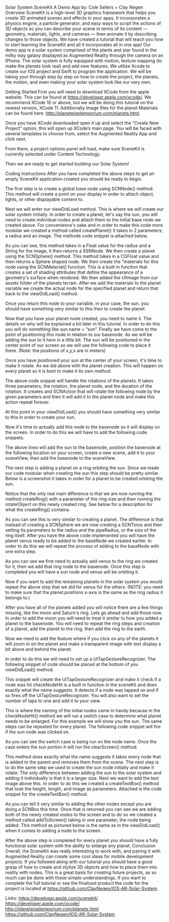 Solar System SceneKit
A Demo App by: Cole Sellers + Clay Negen
Overview
SceneKit is a high-level 3D graphics framework that helps you create 3D animated scenes and effects in your apps. It incorporates a physics engine, a particle generator, and easy ways to script the actions of 3D objects so you can describe your scene in terms of its content — geometry, materials, lights, and cameras — then animate it by describing changes to those objects. We have created a tutorial that will teach you how to start learning the SceneKit and all it incorporates all in one app! Our demo app is a solar system comprised of the plants and star found in the milky way galaxy displayed as Augmented Reality through the camera on an IPhone. The solar system is fully equipped with motion, texture mapping (to make the planets look real) and add new features. We utilize Xcode to create our IOS project and Swift to program the application. We will be taking your through step by step on how to create the project, the planets, the motion, and even making your solar system look like our very own.

 

Getting Started
First you will need to download XCode from the apple website. This can be found at https://developer.apple.com/xcode/. We recommend XCode 10 or above, but we will be doing this tutorial on the newest version, XCode 11. Additionally image files for the planet Materials can be found here: http://planetpixelemporium.com/planets.html. 

Once you have XCode downloaded open it up and select the “Create New Project” option, this will open up XCode’s main page. You will be faced with several templates to choose from, select the Augmented Reality App and click next.



















From there, a project options panel will load, make sure SceneKit is currently selected under Content Technology. 


Then we are ready to get started building our Solar System!



Coding Instructions
After you have completed the above steps to get an empty SceneKit application created you should be ready to begin. 

The first step is to create a global base node using SCNNode() method. This method will create a point on your display in order to attach object, lights, or other displayable content to. 



Next we will enter our viewDidLoad method. This is where we will create our solar system initially. In order to create a planet, let's say the sun, you will need to create individual nodes and attach them to the initial base node we created above. For convenience's sake and in order to make this code more modular we created a method called createPlanet() it takes in 2 parameters; a radius and an image. The methods code snippet is attached below. 



As you can see, this method takes in a Float value for the radius and a String for the image, it then returns a SSNNode. We then create a planet using the SCNSphere() method. This method takes in a CGFloat value and then returns a Sphere shaped node. We then create the “materials for this node using the SCNMaterial() function. This is a built in function that creates a set of shading attributes that define the appearance of a geometry's surface when rendered. We then added the UIImage from our assets folder of the planets terrain. After we add the materials to the planet variable we create the actual node for the specified planet and return that back to the viewDidLoad() method. 

Once you return this node to your variable, in your case, the sun. you should have something very similar to this then to create the planet. 



Now that you have your planet node created, you need to name it. The details on why will be explained a bit later in this tutorial. In order to do this you will do something like sun.name = “sun”. Finally we have come to the point of positioning this node in relation to our basenode. As we will be adding the sun to it here in a little bit. The sun will be positioned in the center point of our screen so we will use the following code to place it there. (Note: the positions of x,y,x are in meters) 



Once you have positioned your sun at the center of your screen, it's time to make it rotate. As we did above with the planet creation. This will happen on every planet so it is best to make it its own method. 



The above code snippet will handle the rotations of the planets. It takes three parameters, the rotation, the planet node, and the duration of the rotation. It creates and SCNAction that will rotate the following node by the given parameters and then it will add it to the planet node and make this action repeat forever. 

At this point in your viewDidLoad() you should have something very similar to this in order to create your sun. 



Now it's time to actually add this node to the basenode so it will display on the screen. 
In order to do this we will have to add the following code snippets. 



The above lines will add the sun to the basenode, position the basenode at the following location on your screen, create a new scene, add it to your sceneView, then add the basenode to the sceneView. 


The next step is adding a planet on a ring orbiting the sun. Since we made our code modular when creating the sun this step should be pretty similar. Below is a screenshot it takes in order for a planet to be created orbiting the sun. 



Notice that the only real main difference is that we are now running the method createRing() with a parameter of the ring size and then running the rotateObject on this newly created ring. See below for a description for what the createRing() contains. 



As you can see this is very similar to creating a planet. The difference is that instead of creating a SCNSphere we are now creating a SCNTorus and then setting its parameters to the radius and the pipeRadius, or the size of the ring itself. After you have the above code implemented you will have the planet venus ready to be added to the baseNode we created earlier. In order to do this we will repeat the process of adding to the baseNode with one extra step. 



As you can see we first need to actually add venus to the ring we created for it, then we add that ring node to the basenode. Once this step is completed you will have a sun node and venus will be orbiting it. 

Now if you want to add the remaining planets in the solar system you would repeat the above step that we did for venus for the others. (NOTE: you need to make sure that the planet.positions x-axis is the same as the ring radius it belongs to.)

After you have all of the planets added you will notice there are a few things missing, like the moon and Saturn's ring. Lets go ahead and add those now. In order to add the moon you will need to treat it similar to how you added a planet to the basenode. You will need to repeat the ring steps and creation of a planet, add the planet to the ring, then add the ring to the earth.

Now we need to add the feature where if you click on any of the planets it will zoom in on the planet and make a transparent image with text display a bit above and behind the planet. 

In order to do this we will need to set up a UITapGestureRecognizer. The following snippet of code should be placed at the bottom of you viewDidLoad() method. 


This snippet will create the UITapGestureRecognizer and make it check if a node was hit checkNodeHit  is a built in function in the sceneKit and does exactly what the name suggests. It detects if a node was tapped on and if so fires off the  UITapGestureRecognizer. You will also want to set the number of taps to one and add it to your view. 

This is where the naming of the initial nodes came in handy because in the checkNodeHit() method we will run a switch case to determine what planet needs to be enlarged. For this example we will show you the sun. The same steps can be repeated for every planet. The following code snippet will fire if the sun  node was clicked on. 


 
As you can see the switch case is being run on the node name. Once the case enters the sun portion it will run the clearScreen() method.



This method does exactly what the name suggests it takes every node that is added to the parent and removes them from the scene. The next step is to do the same step we used to create the sun node initially and make it rotate. The only difference between adding the sun to the solar system and adding it individually is that it is a larger size. Next we want to add the text image above this. In order to do this we created a createTextBox() method that took the height, length, and image as parameters. Attached is the code snippet for the createTextBox() method. 


As you can tell it very similar to adding the other nodes except you are doing a SCNBox this time. Once that is returned you can see we are adding both of the newly created nodes to the screen and to do so we created a method called addToScreen() taking in one parameter, the node being added. This method as pictured below is the same as in the viewDidLoad() when it comes to adding a node to the screen. 



After the above step is completed for every planet you should have a fully functional solar system with the ability to enlarge any planet.
Conclusion
Overall, the SceneKit was really interesting to work with, and pairing it with Augmented Reality can create some cool ideas for mobile development projects. If you followed along with our tutorial you should have a good grasp of how to create and stylize 3D objects and how to place them into reality with nodes. This is a great basis for creating future projects, as so much can be done with these simple understandings. If you want to complete the full tutorial or see the finalized product the code for the project is located at https://github.com/ClayNegen/IOS-AR-Solar-System. 

Links:
https://developer.apple.com/scenekit/
https://developer.apple.com/xcode/
http://planetpixelemporium.com/planets.html
https://github.com/ClayNegen/IOS-AR-Solar-System


